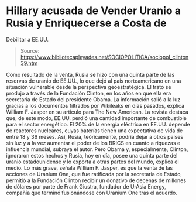 # Hillary acusada de Vender Uranio a Rusia y Enriquecerse a Costa de 
Debilitar a EE.UU.

> Source: https://www.bibliotecapleyades.net/SOCIOPOLITICA/sociopol_clinton39.htm

Como resultado de la venta, Rusia se
hizo con una quinta parte de
las reservas de uranio de
EE.UU., lo que dejó al país norteamericano en una situación
vulnerable desde la perspectiva geoestratégica.
El trato se produjo a través de la
Fundación Clinton, en los años en que ella era secretaria
de Estado del presidente
Obama.
La información salió a la luz
gracias a los documentos filtrados por Wikileaks en días
pasados, explica William F. Jasper en su
artículo para The New
American.
La revista destaca que, de este
modo, EE.UU. perdió una cantidad importante de combustible para
el sector energético.
El 20% de
la energía eléctrica en
EE.UU. depende de reactores nucleares, cuyas baterías tienen
una
expectativa de vida de
entre 18 y 36 meses.
Así, Rusia, teóricamente, podría
dejar a otros países sin luz y a la vez aumentar el poder de
los BRICS en cuanto a riquezas
e influencia mundial, subraya el autor.
Pero Obama y, especialmente,
Clinton, ignoraron estos hechos y Rusia, hoy en día, posee una
quinta parte del uranio estadounidense y lo exporta a otras
partes del mundo, explica el medio.
Lo más grave, señala William F.
Jasper, es que la venta de las acciones de Uranium One, que fue
ratificada por la secretaria de Estado, permitió a la
Fundación Clinton recibir un donativo de decenas de millones
de dólares por parte de Frank Giustra, fundador de UrAsia
Energy, compañía que terminó fusionándose con Uranium One tras
el acuerdo.
